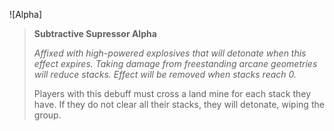 ![Alpha]

> **Subtractive Supressor Alpha**
>
> *Affixed with high-powered explosives that will detonate when this effect
> expires. Taking damage from freestanding arcane geometries will reduce stacks.
> Effect will be removed when stacks reach 0.*
>
> Players with this debuff must cross a land mine for each stack they have.
> If they do not clear all their stacks, they will detonate, wiping the group.
